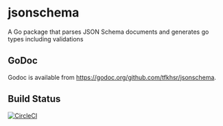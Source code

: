 # jsonschema

A Go package that parses JSON Schema documents and generates go types including validations

## GoDoc

Godoc is available from https://godoc.org/github.com/tfkhsr/jsonschema.

## Build Status

[![CircleCI](https://circleci.com/gh/tfkhsr/jsonschema.svg?style=svg)](https://circleci.com/gh/tfkhsr/jsonschema)
